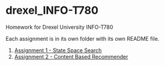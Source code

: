 # drexel_INFO-T780
Homework for Drexel University INFO-T780

<p>Each assignment is in its own folder with its own README file.</p>
<ol>
  <li><a href="https://github.com/df424/drexel_INFO-T780/tree/master/search">Assignment 1 - State Space Search<a></li>
  <li><a href="https://github.com/df424/drexel_INFO-T780/tree/master/content_recommender">Assignment 2 - Content Based Recommender<a></li>
</ol>
